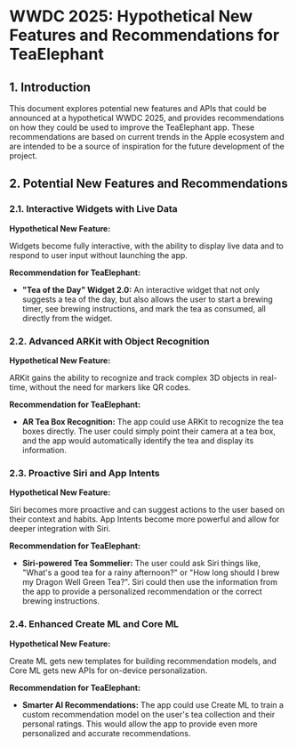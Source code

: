 # WWDC 2025: Hypothetical New Features and Recommendations for TeaElephant

## 1. Introduction

This document explores potential new features and APIs that could be announced at a hypothetical WWDC 2025, and provides recommendations on how they could be used to improve the TeaElephant app. These recommendations are based on current trends in the Apple ecosystem and are intended to be a source of inspiration for the future development of the project.

## 2. Potential New Features and Recommendations

### 2.1. Interactive Widgets with Live Data

**Hypothetical New Feature:**

Widgets become fully interactive, with the ability to display live data and to respond to user input without launching the app.

**Recommendation for TeaElephant:**

*   **"Tea of the Day" Widget 2.0:** An interactive widget that not only suggests a tea of the day, but also allows the user to start a brewing timer, see brewing instructions, and mark the tea as consumed, all directly from the widget.

### 2.2. Advanced ARKit with Object Recognition

**Hypothetical New Feature:**

ARKit gains the ability to recognize and track complex 3D objects in real-time, without the need for markers like QR codes.

**Recommendation for TeaElephant:**

*   **AR Tea Box Recognition:** The app could use ARKit to recognize the tea boxes directly. The user could simply point their camera at a tea box, and the app would automatically identify the tea and display its information.

### 2.3. Proactive Siri and App Intents

**Hypothetical New Feature:**

Siri becomes more proactive and can suggest actions to the user based on their context and habits. App Intents become more powerful and allow for deeper integration with Siri.

**Recommendation for TeaElephant:**

*   **Siri-powered Tea Sommelier:** The user could ask Siri things like, "What's a good tea for a rainy afternoon?" or "How long should I brew my Dragon Well Green Tea?". Siri could then use the information from the app to provide a personalized recommendation or the correct brewing instructions.

### 2.4. Enhanced Create ML and Core ML

**Hypothetical New Feature:**

Create ML gets new templates for building recommendation models, and Core ML gets new APIs for on-device personalization.

**Recommendation for TeaElephant:**

*   **Smarter AI Recommendations:** The app could use Create ML to train a custom recommendation model on the user's tea collection and their personal ratings. This would allow the app to provide even more personalized and accurate recommendations.

